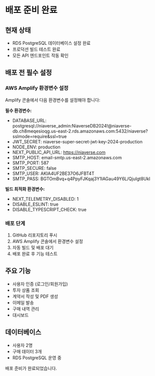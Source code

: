# 배포 준비 완료

## 현재 상태
- RDS PostgreSQL 데이터베이스 설정 완료
- 프로덕션 빌드 테스트 완료 
- 모든 API 엔드포인트 작동 확인

## 배포 전 필수 설정

### AWS Amplify 환경변수 설정
Amplify 콘솔에서 다음 환경변수를 설정해야 합니다:

**필수 환경변수:**
- DATABASE_URL: postgresql://niaverse_admin:NiaverseDB2024!@niaverse-db.ch8meqesioqg.us-east-2.rds.amazonaws.com:5432/niaverse?sslmode=require&ssl=true
- JWT_SECRET: niaverse-super-secret-jwt-key-2024-production
- NODE_ENV: production
- NEXT_PUBLIC_API_URL: https://niaverse.com
- SMTP_HOST: email-smtp.us-east-2.amazonaws.com
- SMTP_PORT: 587
- SMTP_SECURE: false
- SMTP_USER: AKIA4UF2BE37O6JFBT4T
- SMTP_PASS: BGTOmBvq+q4PpyFJKqaj3Y1lAGau49Y6L/QjuIgt8Ukl

**빌드 최적화 환경변수:**
- NEXT_TELEMETRY_DISABLED: 1
- DISABLE_ESLINT: true
- DISABLE_TYPESCRIPT_CHECK: true

### 배포 단계
1. GitHub 리포지토리 푸시
2. AWS Amplify 콘솔에서 환경변수 설정
3. 자동 빌드 및 배포 대기
4. 배포 완료 후 기능 테스트

## 주요 기능
- 사용자 인증 (로그인/회원가입)
- 투자 상품 조회
- 계약서 작성 및 PDF 생성
- 이메일 발송
- 구매 내역 관리
- 대시보드

## 데이터베이스
- 사용자 2명
- 구매 데이터 3개
- RDS PostgreSQL 운영 중

배포 준비가 완료되었습니다.